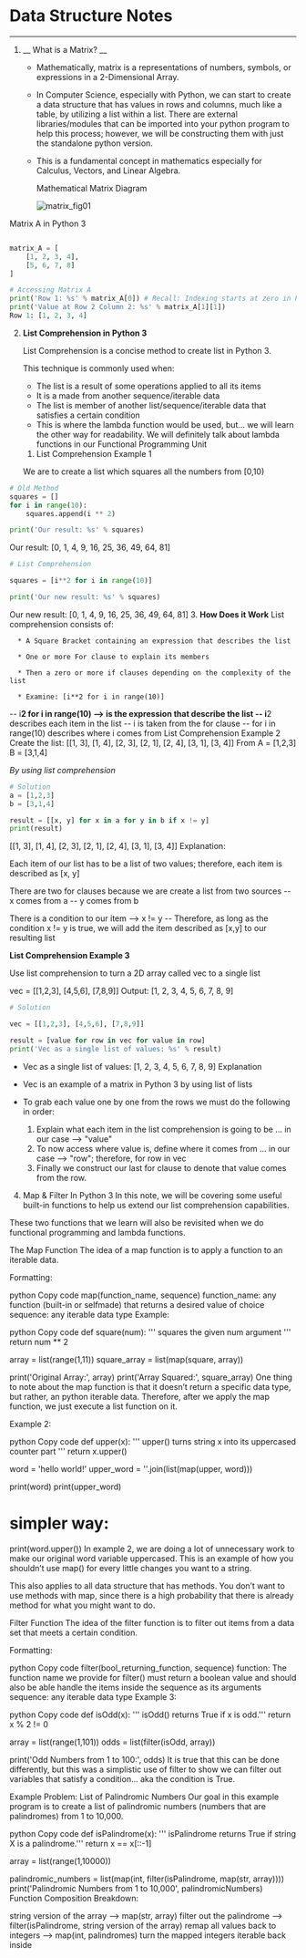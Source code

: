 # Data Structure Notes

------------

1. __ What is a Matrix? __
   * Mathematically, matrix is a representations of numbers, symbols, or expressions in a 2-Dimensional Array.

   * In Computer Science, especially with Python, we can start to create a data structure that has values in rows and columns, much like a table, by utilizing a list within a list. There are external libraries/modules that can be imported into your python program to help this process; however, we will be constructing them with just the standalone python version.

   * This is a fundamental concept in mathematics especially for Calculus, Vectors, and Linear Algebra.

     Mathematical Matrix Diagram

      ![matrix_fig01](https://user-images.githubusercontent.com/66268852/233755591-4dbd6746-251c-459a-8891-0186c3762ebb.png)
     
Matrix A in Python 3

```  Python Script

matrix_A = [
    [1, 2, 3, 4],
    [5, 6, 7, 8]
]

# Accessing Matrix A
print('Row 1: %s' % matrix_A[0]) # Recall: Indexing starts at zero in Python
print('Value at Row 2 Column 2: %s' % matrix_A[1][1])
Row 1: [1, 2, 3, 4]

```


2. __List Comprehension in Python 3__
    
    List Comprehension is a concise method to create list in Python 3.

    This technique is commonly used when:

      * The list is a result of some operations applied to all its items
      * It is a made from another sequence/iterable data
      * The list is member of another list/sequence/iterable data that satisfies a certain condition
      * This is where the lambda function would be used, but… we will learn the other way for readability. We will definitely talk about lambda functions in our Functional Programming Unit

   1. List Comprehension Example 1
   
    We are to create a list which squares all the numbers from [0,10)

``` Python
# Old Method
squares = []
for i in range(10):
    squares.append(i ** 2)

print('Our result: %s' % squares)
```

  Our result: [0, 1, 4, 9, 16, 25, 36, 49, 64, 81]

``` python
# List Comprehension

squares = [i**2 for i in range(10)]

print('Our new result: %s' % squares)
```
  Our new result: [0, 1, 4, 9, 16, 25, 36, 49, 64, 81]
3. __How Does it Work__
    List comprehension consists of:

      * A Square Bracket containing an expression that describes the list

      * One or more For clause to explain its members

      * Then a zero or more if clauses depending on the complexity of the list
      
      * Examine: [i**2 for i in range(10)]

-- i**2 for i in range(10) --> is the expression that describe the list
-- i**2 describes each item in the list
-- i is taken from the for clause
-- for i in range(10) describes where i comes from
List Comprehension Example 2
Create the list: [[1, 3], [1, 4], [2, 3], [2, 1], [2, 4], [3, 1], [3, 4]]
From
A = [1,2,3]
B = [3,1,4]

  *By using list comprehension*

``` python
# Solution
a = [1,2,3]
b = [3,1,4]

result = [[x, y] for x in a for y in b if x != y]
print(result)
```

[[1, 3], [1, 4], [2, 3], [2, 1], [2, 4], [3, 1], [3, 4]]
Explanation:

Each item of our list has to be a list of two values; therefore, each item is described as [x, y]

There are two for clauses because we are create a list from two sources
-- x comes from a
-- y comes from b

There is a condition to our item --> x != y
-- Therefore, as long as the condition x != y is true, we will add the item described as [x,y] to our resulting list

__List Comprehension Example 3__

Use list comprehension to turn a 2D array called vec to a single list

vec = [[1,2,3], [4,5,6], [7,8,9]]
Output: [1, 2, 3, 4, 5, 6, 7, 8, 9]

``` Python
# Solution

vec = [[1,2,3], [4,5,6], [7,8,9]]

result = [value for row in vec for value in row]
print('Vec as a single list of values: %s' % result)
```

  * Vec as a single list of values: [1, 2, 3, 4, 5, 6, 7, 8, 9]
 Explanation

  * Vec is an example of a matrix in Python 3 by using list of lists

  * To grab each value one by one from the rows we must do the following in order:
    1. Explain what each item in the list comprehension is going to be ... in our case --> "value"
    2. To now access where value is, define where it comes from ... in our case --> "row";
        therefore, for row in vec
    3. Finally we construct our last for clause to denote that value comes from the row.
    
    
 
 
 4. Map & Filter In Python 3
In this note, we will be covering some useful built-in functions to help us extend our list comprehension capabilities.

These two functions that we learn will also be revisited when we do functional programming and lambda functions.

The Map Function
The idea of a map function is to apply a function to an iterable data.

Formatting:

python
Copy code
map(function_name, sequence)
function_name: any function (built-in or selfmade) that returns a desired value of choice
sequence: any iterable data type
Example:

python
Copy code
def square(num):
    ''' squares the given num argument '''
    return num ** 2

array = list(range(1,11))
square_array = list(map(square, array))

print('Original Array:', array)
print('Array Squared:', square_array)
One thing to note about the map function is that it doesn’t return a specific data type, but rather, an python iterable data. Therefore, after we apply the map function, we just execute a list function on it.

Example 2:

python
Copy code
def upper(x):
    ''' upper() turns string x into its uppercased counter part '''
    return x.upper()

word = 'hello world!'
upper_word = ''.join(list(map(upper, word)))

print(word)
print(upper_word)

# simpler way:
print(word.upper())
In example 2, we are doing a lot of unnecessary work to make our original word variable uppercased. This is an example of how you shouldn’t use map() for every little changes you want to a string.

This also applies to all data structure that has methods. You don’t want to use methods with map, since there is a high probability that there is already method for what you might want to do.

Filter Function
The idea of the filter function is to filter out items from a data set that meets a certain condition.

Formatting:

python
Copy code
filter(bool_returning_function, sequence)
function: The function name we provide for filter() must return a boolean value and should also be able handle the items inside the sequence as its arguments
sequence: any iterable data type
Example 3:

python
Copy code
def isOdd(x):
    ''' isOdd() returns True if x is odd.'''
    return x % 2 != 0

array = list(range(1,101))
odds = list(filter(isOdd, array))

print('Odd Numbers from 1 to 100:', odds)
It is true that this can be done differently, but this was a simplistic use of filter to show we can filter out variables that satisfy a condition… aka the condition is True.

Example Problem: List of Palindromic Numbers
Our goal in this example program is to create a list of palindromic numbers (numbers that are palindromes) from 1 to 10,000.

python
Copy code
def isPalindrome(x):
    ''' isPalindrome returns True if string X is a palindrome.'''
    return x == x[::-1]

array = list(range(1,10000))

palindromic_numbers = list(map(int, filter(isPalindrome, map(str, array))))
print('Palindromic Numbers from 1 to 10,000', palindromicNumbers)
Function Composition Breakdown:

string version of the array --> map(str, array)
filter out the palindrome --> filter(isPalindrome, string version of the array)
remap all values back to integers --> map(int, palindromes)
turn the mapped integers iterable back inside


